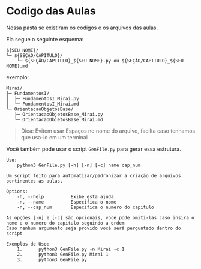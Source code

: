 # Codigo das Aulas

Nessa pasta se existiram os codigos e os arquivos das aulas.

Ela segue o seguinte esquema:

```
${SEU NOME}/
└─ ${SEÇÃO/CAPITULO}/
    └─ ${SEÇÃO/CAPITULO}_${SEU NOME}.py ou ${SEÇÃO/CAPITULO}_${SEU NOME}.md
```

exemplo:

```
Mirai/
├─ FundamentosI/
│  ├─ FundamentosI_Mirai.py
│  └─ FundamentosI_Mirai.md
└─ OrientacaoObjetosBase/
   ├─ OrientacaoObjetosBase_Mirai.py
   └─ OrientacaoObjetosBase_Mirai.md
```

> Dica: Evitem usar Espaços no nome do arquivo, facilta caso tenhamos que usa-lo em um terminal

Você também pode usar o script `GenFile.py` para gerar essa estrutura.

```
Uso:
    python3 GenFile.py [-h] [-n] [-c] name cap_num

Um script feito para automatizar/padronizar a criação de arquivos pertinentes as aulas.

Options:
    -h, --help          Exibe esta ajuda
    -n, --name          Especifica o nome
    -n, --cap_num       Especifica o numero do capitulo

As opções [-n] e [-c] são opcionais, você pode omiti-las caso insira o nome e o numero do capitulo seguindo a ordem
Caso nenhum argumento seja provido você será perguntado dentro do script

Exemplos de Uso:
    1.      python3 GenFile.py -n Mirai -c 1
    2.      python3 GenFile.py Mirai 1
    3.      python3 GenFile.py
```
